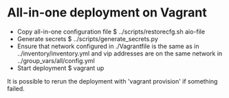 All-in-one deployment on Vagrant
================================

* Copy all-in-one configuration file
  $ ../scripts/restorecfg.sh aio-file
* Generate secrets
  $ ../scripts/generate_secrets.py
* Ensure that network configured in ./Vagrantfile is the same as in 
  ../inventory/inventory.yml and vip addresses are on the same network 
  in ../group_vars/all/config.yml
* Start deployment
  $ vagrant up

It is possible to rerun the deployment with 'vagrant provision' if
something failed.
